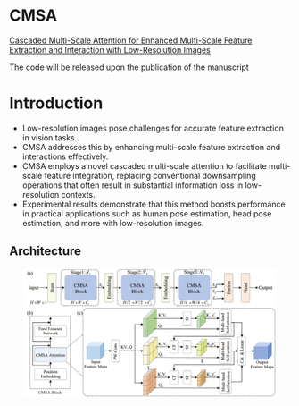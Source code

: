 # CMSA
[Cascaded Multi-Scale Attention for Enhanced Multi-Scale Feature Extraction and Interaction with Low-Resolution Images](https://arxiv.org/abs/2412.02197)

The code will be released upon the publication of the manuscript

# Introduction

- Low-resolution images pose challenges for accurate feature extraction in vision tasks.
- CMSA addresses this by enhancing multi-scale feature extraction and interactions effectively. 
- CMSA employs a novel cascaded multi-scale attention to facilitate multi-scale feature integration, replacing conventional downsampling operations that often result in substantial information loss in low-resolution contexts.
- Experimental results demonstrate that this method boosts performance in practical applications such as human pose estimation, head pose estimation, and more with low-resolution images.

## Architecture
<p align="center">
  <img src="files/cmsa.png" width=90%> <br>
</p>

<!-- <p align="center">
  <img src="files/cmsa.png" width=90%> <br>
</p> -->